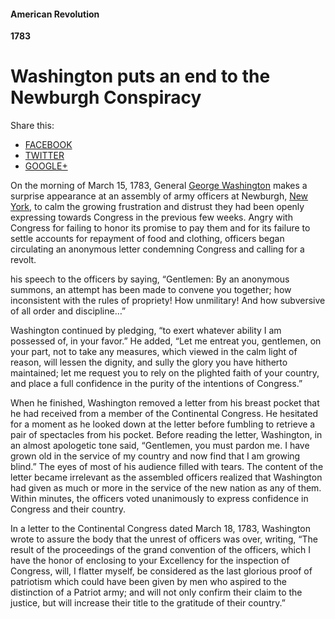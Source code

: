 #### American Revolution

**1783**

# Washington puts an end to the Newburgh Conspiracy

Share this:

* [FACEBOOK](https://www.history.com/this-day-in-history/washington-puts-an-end-to-the-newburgh-conspiracy#)
* [TWITTER](https://www.history.com/this-day-in-history/washington-puts-an-end-to-the-newburgh-conspiracy#)
* [GOOGLE+](https://www.history.com/this-day-in-history/washington-puts-an-end-to-the-newburgh-conspiracy#)

On the morning of March 15, 1783, General [George Washington](https://www.history.com/topics/us-presidents/george-washington) makes a surprise appearance at an assembly of army officers at Newburgh, [New York](https://www.history.com/topics/us-states/new-york), to calm the growing frustration and distrust they had been openly expressing towards Congress in the previous few weeks. Angry with Congress for failing to honor its promise to pay them and for its failure to settle accounts for repayment of food and clothing, officers began circulating an anonymous letter condemning Congress and calling for a revolt.

his speech to the officers by saying, “Gentlemen: By an anonymous summons, an attempt has been made to convene you together; how inconsistent with the rules of propriety! How unmilitary! And how subversive of all order and discipline…”

Washington continued by pledging, “to exert whatever ability I am possessed of, in your favor.” He added, “Let me entreat you, gentlemen, on your part, not to take any measures, which viewed in the calm light of reason, will lessen the dignity, and sully the glory you have hitherto maintained; let me request you to rely on the plighted faith of your country, and place a full confidence in the purity of the intentions of Congress.”

When he finished, Washington removed a letter from his breast pocket that he had received from a member of the Continental Congress. He hesitated for a moment as he looked down at the letter before fumbling to retrieve a pair of spectacles from his pocket. Before reading the letter, Washington, in an almost apologetic tone said, “Gentlemen, you must pardon me. I have grown old in the service of my country and now find that I am growing blind.” The eyes of most of his audience filled with tears. The content of the letter became irrelevant as the assembled officers realized that Washington had given as much or more in the service of the new nation as any of them. Within minutes, the officers voted unanimously to express confidence in Congress and their country.

In a letter to the Continental Congress dated March 18, 1783, Washington wrote to assure the body that the unrest of officers was over, writing, “The result of the proceedings of the grand convention of the officers, which I have the honor of enclosing to your Excellency for the inspection of Congress, will, I flatter myself, be considered as the last glorious proof of patriotism which could have been given by men who aspired to the distinction of a Patriot army; and will not only confirm their claim to the justice, but will increase their title to the gratitude of their country.”


